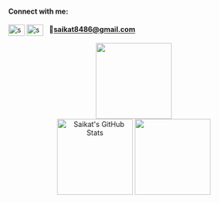 <!--
<h1 align="center">Hi 👋, I'm Saikat Mahmud</h1>
<h3 align="center">Currently a student and passionate about backend</h3>
-->

<h4 align="left">Connect with me:</h4>
<p align="left">
<a href="https://linkedin.com/in/saikatmahmud" target="blank"><img align="center" src="https://raw.githubusercontent.com/rahuldkjain/github-profile-readme-generator/master/src/images/icons/Social/linked-in-alt.svg" alt="saikatmahmud" height="23" width="33" /></a>
<a href="https://facebook.com/saikatm3" target="blank"><img align="center" src="https://raw.githubusercontent.com/rahuldkjain/github-profile-readme-generator/master/src/images/icons/Social/facebook.svg" alt="saikatm3" height="23" width="33" /></a> &nbsp; 📧<b><a href="mailto:saikat8486@gmail.com">saikat8486@gmail.com</a></b>
</p>

<div align="center">
<img align="center" height=152 src="https://vercel-overview-api-2.vercel.app/api/top-langs/?username=SaikatMahmud&include_all_commits=true&count_private=true&isFork=true&langs_count=6&layout=compact&custom_title=6%20Most%20Used%20Languages">
 </div>
<div align="center">
<img height=152 src="https://vercel-overview-api-2.vercel.app/api?username=SaikatMahmud&theme=default&hide_border=false&include_all_commits=true&count_private=true&custom_title=Saikat%27s%20GitHub%20Stats" alt="Saikat's GitHub Stats">
<img height=152 src="https://github-readme-streak-stats.herokuapp.com/?user=SaikatMahmud&theme=default&hide_border=false">
</div>
 



<!--
![]()
![]()
[![Top Langs]()](https://github.com/SaikatMahmud/vercel_overview_api)
 -->
